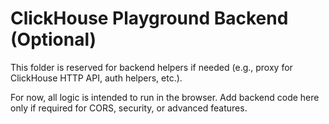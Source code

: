 # ClickHouse Playground Backend (Optional)

This folder is reserved for backend helpers if needed (e.g., proxy for ClickHouse HTTP API, auth helpers, etc.).

For now, all logic is intended to run in the browser. Add backend code here only if required for CORS, security, or advanced features.
